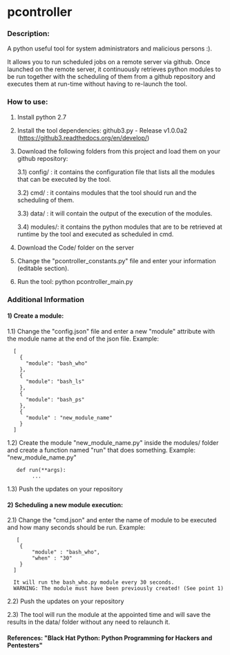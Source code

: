 # pcontroller

### Description: 

A python useful tool for system administrators and malicious persons :).

It allows you to run scheduled jobs on a remote server via github. Once launched on the remote server, it continuously retrieves python modules to be run together with the scheduling of them from a github repository and executes them at run-time without having to re-launch the tool.

### How to use:

1) Install python 2.7

2) Install the tool dependencies: github3.py - Release v1.0.0a2 (https://github3.readthedocs.org/en/develop/)

3) Download the following folders from this project and load them on your github repository: 

     3.1) config/ : it contains the configuration file that lists all the modules that can be executed by the tool.
     
     3.2) cmd/ : it contains modules that the tool should run and the scheduling of them.
     
     3.3) data/ : it will contain the output of the execution of the modules.
     
     3.4) modules/: it contains the python modules that are to be retrieved at runtime by the tool and executed as scheduled in cmd.

4) Download the Code/ folder on the server

5) Change the "pcontroller_constants.py" file and enter your information (editable section).

6) Run the tool: python pcontroller_main.py

### Additional Information

#### 1) Create a module:

 1.1) Change the "config.json" file and enter a new "module" attribute with the module name at the end of the json file. 
      Example:
      
      [
        {
          "module": "bash_who"
        },
        {
          "module": "bash_ls"
        },
        {
          "module": "bash_ps"
        },
        {
          "module" : "new_module_name"
        }
      ]
      
  1.2) Create the module "new_module_name.py" inside the modules/ folder and create a function named "run" that does something. 
       Example: "new_module_name.py"
       
       def run(**args):
        	...
        	
  1.3) Push the updates on your repository

#### 2) Scheduling a new module execution:

  2.1) Change the "cmd.json" and enter the name of module to be executed and how many seconds should be run.
       Example:
       
       [
      	{
      		"module" : "bash_who",
      		"when" : "30"
      	}
      ]

      It will run the bash_who.py module every 30 seconds.
      WARNING: The module must have been previously created! (See point 1)
      
  2.2) Push the updates on your repository
  
  2.3) The tool will run the module at the appointed time and will save the results in the data/ folder without any need to relaunch it.
  
#### References: "Black Hat Python: Python Programming for Hackers and Pentesters"
